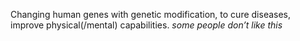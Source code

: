 Changing human genes with genetic modification, to cure diseases, improve physical(/mental) capabilities. *some people don’t like this*